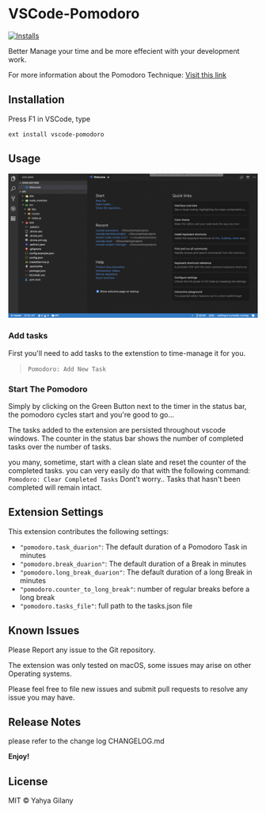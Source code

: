 # VSCode-Pomodoro
[![Installs](https://vsmarketplacebadge.apphb.com/installs/yahya-gilany.vscode-terminal-launcher.svg
)](https://marketplace.visualstudio.com/items?itemName=yahya-gilany.vscode-pomodoro)

Better Manage your time and be more effecient with your development work.

For more information about the Pomodoro Technique: [Visit this link](https://cirillocompany.de/pages/pomodoro-technique)


## Installation

Press F1 in VSCode, type 
```
ext install vscode-pomodoro
```

## Usage
![Usage](images/usage.gif)
### Add tasks
First you'll need to add tasks to the extenstion to time-manage it for you.
 
> ``` Pomodoro: Add New Task ```

### Start The Pomodoro
Simply by clicking on the Green Button next to the timer in the status bar, the pomodoro cycles start and you're good to go... 

The tasks added to the extension are persisted throughout vscode windows.
The counter in the status bar shows the number of completed tasks over the number of tasks.

you many, sometime, start with a clean slate and reset the counter of the completed tasks.
you can very easily do that with the following command:
``` Pomodoro: Clear Completed Tasks```
Dont't worry.. Tasks that hasn't been completed will remain intact.

## Extension Settings

This extension contributes the following settings:

* `"pomodoro.task_duarion"`: The default duration of a Pomodoro Task in minutes
* `"pomodoro.break_duarion"`: The default duration of a Break in minutes
* `"pomodoro.long_break_duarion"`: The default duration of a long Break in minutes
* `"pomodoro.counter_to_long_break"`: number of regular breaks before a long break
* `"pomodoro.tasks_file"`: full path to the tasks.json file

## Known Issues

Please Report any issue to the Git repository.

The extension was only tested on macOS, some issues may arise on other Operating systems. 

Please feel free to file new issues and submit pull requests to resolve any issue you may have.


## Release Notes

please refer to the change log CHANGELOG.md

**Enjoy!**

## License

MIT © Yahya Gilany
